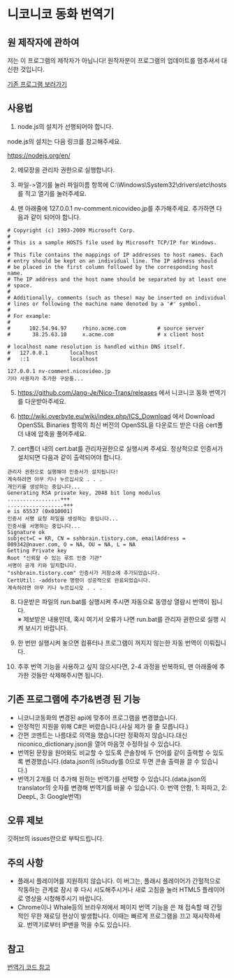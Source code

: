 # 니코니코 동화 번역기

## 원 제작자에 관하여

저는 이 프로그램의 제작자가 아닙니다! 원작자분이 프로그램의 업데이트를 멈추셔서 대신한 것입니다.

[기존 프로그램 보러가기](https://github.com/009342/Nico-Nico-Video-Translator)

## 사용법

1. node.js의 설치가 선행되어야 합니다.

node.js의 설치는 다음 링크를 참고해주세요.

https://nodejs.org/en/

2. 메모장을 관리자 권한으로 실행합니다.

3. 파일->열기를 눌러 파일이름 항목에 C:\Windows\System32\drivers\etc\hosts 를 적고 열기를 눌러주세요. 

4. 맨 아래줄에 127.0.0.1 nv-comment.nicovideo.jp를 추가해주세요. 추가하면 다음과 같이 되어야 합니다.
<pre><code># Copyright (c) 1993-2009 Microsoft Corp.
#
# This is a sample HOSTS file used by Microsoft TCP/IP for Windows.
#
# This file contains the mappings of IP addresses to host names. Each
# entry should be kept on an individual line. The IP address should
# be placed in the first column followed by the corresponding host name.
# The IP address and the host name should be separated by at least one
# space.
#
# Additionally, comments (such as these) may be inserted on individual
# lines or following the machine name denoted by a '#' symbol.
#
# For example:
#
#      102.54.94.97     rhino.acme.com          # source server
#       38.25.63.10     x.acme.com              # x client host

# localhost name resolution is handled within DNS itself.
#	127.0.0.1       localhost
#	::1             localhost

127.0.0.1 nv-comment.nicovideo.jp
기타 사용자가 추가한 구문들...</pre></code>

5. https://github.com/Jang-Je/Nico-Trans/releases 에서 니코니코 동화 번역기를 다운받아주세요.

6. http://wiki.overbyte.eu/wiki/index.php/ICS_Download 에서 Download OpenSSL Binaries 항목의 최신 버전의 OpenSSL을 다운로드 받은 다음 cert폴더 내에 압축을 풀어주세요.

7. cert폴더 내의 cert.bat를 관리자권한으로 실행시켜 주세요. 정상적으로 인증서가 설치되면 다음과 같이 출력되어야 합니다.
<pre><code>관리자 권한으로 실행해야 인증서가 설치됩니다!
계속하려면 아무 키나 누르십시오 . . .
개인키를 생성하는 중입니다...
Generating RSA private key, 2048 bit long modulus
.................+++
..................+++
e is 65537 (0x010001)
인증서 서명 요청 파일을 생성하는 중입니다...
인증서를 서명하는 중입니다...
Signature ok
subject=C = KR, CN = sshbrain.tistory.com, emailAddress = 009342@naver.com, O = NA, OU = NA, L = NA
Getting Private key
Root "신뢰할 수 있는 루트 인증 기관"
서명이 공개 키와 일치합니다.
"sshbrain.tistory.com" 인증서가 저장소에 추가되었습니다.
CertUtil: -addstore 명령이 성공적으로 완료되었습니다.
계속하려면 아무 키나 누르십시오 . . .
</pre></code>

8. 다운받은 파일의 run.bat를 실행시켜 주시면 자동으로 동영상 열람시 번역이 됩니다.  
※ 제보받은 내용인데, 혹시 여기서 오류가 나면 run.bat를 관리자 권한으로 실행 시켜 보시기 바랍니다.

9. 한 번만 실행시켜 놓으면 컴퓨터나 프로그램이 꺼지지 않는한 자동 번역이 이뤄집니다.

10. 추후 번역 기능을 사용하고 싶지 않으시다면, 2-4 과정을 반복하되, 맨 아래줄에 추가한 것들만 삭제해주시면 됩니다.

## 기존 프로그램에 추가&변경 된 기능

- 니코니코동화의 변경된 api에 맞추어 프로그램을 변경했습니다.
- 안정적인 지원을 위해 C#은 버렸습니다.(사실 제가 쓸 줄 모릅니다.)
- 간편 코멘트는 나름대로 의역을 했습니다만 정확하지 않습니다.대신 niconico_dictionary.json을 열어 마음껏 수정하실 수 있습니다.
- 번역된 문장을 원어와도 비교할 수 있도록 콘솔창에 두 언어를 같이 출력할 수 있도록 변경했습니다.(data.json의 isStudy를 0으로 두면 콘솔 출력을 끌 수 있습니다.)
- 번역기 2개를 더 추가해 원하는 번역기를 선택할 수 있습니다.(data.json의 translator의 숫자를 변경해 번역기를 바꿀 수 있습니다. 0: 번역 안함, 1: 파파고, 2: DeepL, 3: Google번역)

## 오류 제보
깃허브의 issues란으로 부탁드립니다.

## 주의 사항

- 플래시 플레이어를 지원하지 않습니다. 이 버그는, 플래시 플레이어가 간헐적으로 작동하는 관계로 잠시 후 다시 시도해주시거나 새로 고침을 눌러 HTML5 플레이어로 영상을 시청해주시기 바랍니다.
- Chrome이나 Whale등의 브라우저에서 페이지 번역 기능을 쓴 채 접속할 때 간헐적인 무한 재로딩 현상이 발생합니다. 이때는 빠르게 프로그램을 끄고 재시작하세요. 번역기로부터 IP밴을 먹을 수도 있습니다.

## 참고
[번역기 코드 참고](https://github.com/ttop32/MouseTooltipTranslator)
